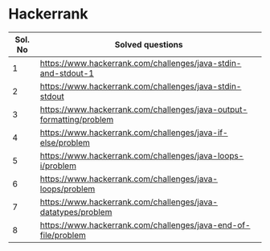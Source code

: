 # Hackerrank
 





| Sol. No       |   Solved questions    | 
|--------------|-----------|
|  1 |  https://www.hackerrank.com/challenges/java-stdin-and-stdout-1    | 
|    2  | https://www.hackerrank.com/challenges/java-stdin-stdout  | 
|    3  | https://www.hackerrank.com/challenges/java-output-formatting/problem | 
|    4 |https://www.hackerrank.com/challenges/java-if-else/problem | 
|    5  |https://www.hackerrank.com/challenges/java-loops-i/problem | 
|    6  | https://www.hackerrank.com/challenges/java-loops/problem | 
|   7  | https://www.hackerrank.com/challenges/java-datatypes/problem | 
|    8  | https://www.hackerrank.com/challenges/java-end-of-file/problem | 
 
